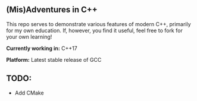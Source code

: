## (Mis)Adventures in C++
This repo serves to demonstrate various features of modern C++, primarily for
my own education. If, however, you find it useful, feel free to fork for your
own learning!

__Currently working in:__ C++17

__Platform:__ Latest stable release of GCC
## TODO:
* Add CMake

